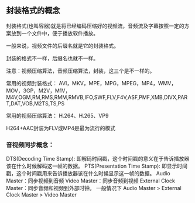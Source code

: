 ## 封装格式的概念

封装格式(也叫容器)就是将已经编码压缩好的视频流，音频流及字幕按照一定的方案放到一个文件中，便于播放软件播放。

一般来说，视频文件的后缀名就是它的封装格式。

封装的格式不一样，后缀名也就不一样。

注意：视频压缩算法，音频压缩算法，封装，这三个是不一样的。

常用的视频封装格式：
AVI，MKV，MPE，MPG，MPEG，MP4，WMV，MOV，3GP，M2V，M1V，M4V,OGM,RM,RMS,RMM,RMVB,IFO,SWF,FLV,F4V,ASF,PMF,XMB,DIVX,PART,DAT,VOB,M2TS,TS,PS

常用的视频压缩算法：
H.264、H.265、VP9

H264+AAC封装为FLV或MP4是最为流行的模式

### 音视频同步概念：

DTS(Decoding Time Stamp): 即解码时间戳，这个时间戳的意义在于告诉播放器该在什么时候解码这一帧的数据。
PTS(Presentation Time Stamp): 即显示时间戳，这个时间戳用来告诉播放器该在什么时候显示这一帧的数据。
Audio Master：同步视频到音频
Video Master：同步音频到视频
External Clock Master：同步音频和视频到外部时钟。
一般情况下 Audio Master > External Clock Master > Video Master 
